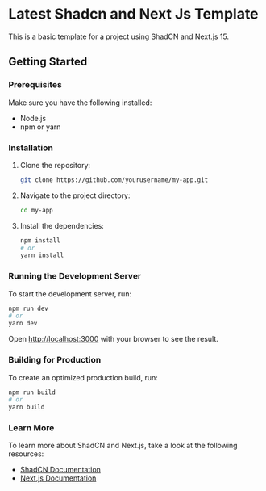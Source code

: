 # Latest Shadcn and Next Js Template

This is a basic template for a project using ShadCN and Next.js 15.

## Getting Started

### Prerequisites

Make sure you have the following installed:

- Node.js
- npm or yarn

### Installation

1. Clone the repository:

    ```bash
    git clone https://github.com/yourusername/my-app.git
    ```

2. Navigate to the project directory:

    ```bash
    cd my-app
    ```

3. Install the dependencies:

    ```bash
    npm install
    # or
    yarn install
    ```

### Running the Development Server

To start the development server, run:

```bash
npm run dev
# or
yarn dev
```

Open [http://localhost:3000](http://localhost:3000) with your browser to see the result.

### Building for Production

To create an optimized production build, run:

```bash
npm run build
# or
yarn build
```

### Learn More

To learn more about ShadCN and Next.js, take a look at the following resources:

- [ShadCN Documentation](https://ui.shadcn.com/docs/installation)
- [Next.js Documentation](https://nextjs.org/docs)